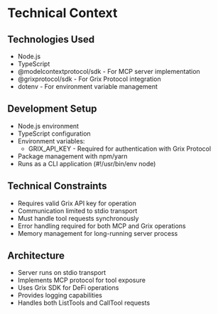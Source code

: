 # Technical Context

## Technologies Used

- Node.js
- TypeScript
- @modelcontextprotocol/sdk - For MCP server implementation
- @grixprotocol/sdk - For Grix Protocol integration
- dotenv - For environment variable management

## Development Setup

- Node.js environment
- TypeScript configuration
- Environment variables:
  - GRIX_API_KEY - Required for authentication with Grix Protocol
- Package management with npm/yarn
- Runs as a CLI application (#!/usr/bin/env node)

## Technical Constraints

- Requires valid Grix API key for operation
- Communication limited to stdio transport
- Must handle tool requests synchronously
- Error handling required for both MCP and Grix operations
- Memory management for long-running server process

## Architecture

- Server runs on stdio transport
- Implements MCP protocol for tool exposure
- Uses Grix SDK for DeFi operations
- Provides logging capabilities
- Handles both ListTools and CallTool requests
